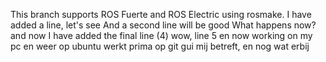 This branch supports ROS Fuerte and ROS Electric using rosmake.
I have added a line, let's see
And a second line will be good
What happens now?
and now I have added the final line (4)
wow, line 5
en now working on my pc
en weer op ubuntu
werkt prima op git gui mij betreft, en nog wat erbij
